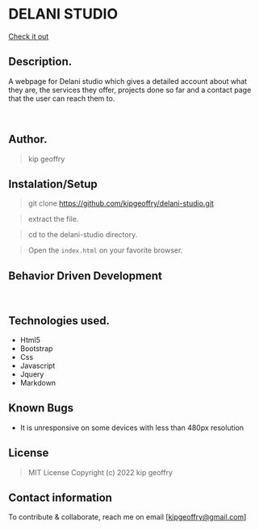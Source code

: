 
# DELANI STUDIO
[Check it out](https://kipgeoffry.github.io/delani-studio/.)
​
## Description.
A webpage for Delani studio 
which gives a detailed account about what they are, the services they offer, projects done so far and a contact page that the user can reach them to.

​
## Author.
 > kip geoffry
​
 ## Instalation/Setup
 > git clone https://github.com/kipgeoffry/delani-studio.git
 
 > extract the file.
 
 > cd to the delani-studio directory.
 
 > Open the ``index.html`` on your favorite browser.

 ## Behavior Driven Development
 
​
## Technologies used.
  * Html5
  * Bootstrap
  * Css
  * Javascript
  * Jquery
  * Markdown
​
## Known Bugs
* It is unresponsive on some devices with less than 480px resolution
​
## License
> MIT License 
Copyright (c) 2022 kip geoffry
​
## Contact information
To contribute & collaborate, reach me on email [kipgeoffry@gmail.com]
